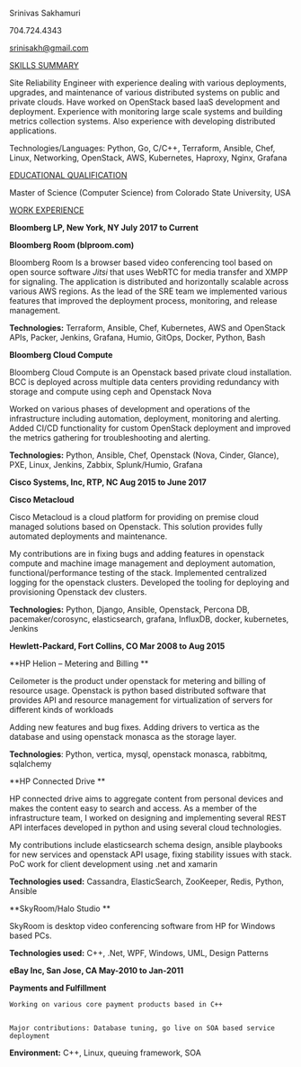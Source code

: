 Srinivas Sakhamuri

704.724.4343

srinisakh@gmail.com

<span style="text-decoration:underline;">SKILLS SUMMARY</span>

Site Reliability Engineer with experience dealing with various deployments, upgrades, and maintenance of various distributed systems on public and private clouds. Have worked on OpenStack based IaaS development and deployment. Experience with monitoring large scale systems and building metrics collection systems. Also experience with developing distributed applications.

Technologies/Languages: Python, Go, C/C++, Terraform, Ansible, Chef, Linux, Networking, OpenStack, AWS, Kubernetes, Haproxy, Nginx, Grafana

<span style="text-decoration:underline;">EDUCATIONAL QUALIFICATION</span>

Master of Science (Computer Science) from Colorado State University, USA

<span style="text-decoration:underline;">WORK EXPERIENCE</span>

**Bloomberg LP, New York, NY   			        		              	July 2017 to Current**

**Bloomberg Room (blproom.com)**

Bloomberg Room Is a browser based video conferencing tool based on open source software _Jitsi_ that uses WebRTC for media transfer and XMPP for signaling. The application is distributed and horizontally scalable across various AWS regions. As the lead of the SRE team we implemented various features that improved the deployment process, monitoring, and release management.

**Technologies:** Terraform, Ansible, Chef, Kubernetes, AWS and OpenStack APIs, Packer, Jenkins, Grafana, Humio, GitOps, Docker, Python, Bash

**Bloomberg Cloud Compute**

Bloomberg Cloud Compute is an Openstack based private cloud installation. BCC is deployed across multiple data centers providing redundancy with storage and compute using ceph and Openstack Nova

Worked on various phases of development and operations of the infrastructure including automation, deployment, monitoring and alerting. Added CI/CD functionality for custom OpenStack deployment and improved the metrics gathering for troubleshooting and alerting.

**Technologies:** Python, Ansible, Chef, Openstack (Nova, Cinder, Glance), PXE, Linux, Jenkins, Zabbix, Splunk/Humio, Grafana

**Cisco Systems, Inc, RTP, NC    			        		              Aug 2015 to June 2017**

**Cisco Metacloud**

Cisco Metacloud is a cloud platform for providing on premise cloud managed solutions based on Openstack. This solution provides fully automated deployments and maintenance.

My contributions are in fixing bugs and adding features in openstack compute and machine image management and deployment automation, functional/performance testing of the stack. Implemented centralized logging for the openstack clusters. Developed the tooling for deploying and provisioning Openstack dev clusters.

**Technologies:** Python, Django, Ansible, Openstack, Percona DB, pacemaker/corosync, elasticsearch, grafana, InfluxDB, docker, kubernetes, Jenkins

**Hewlett-Packard, Fort Collins, CO						Mar 2008 to Aug 2015**

**HP Helion – Metering and Billing						**

Ceilometer is the product under openstack for metering and billing of resource usage. Openstack is python based distributed software that provides API and resource management for virtualization of servers for different kinds of workloads

Adding new features and bug fixes. Adding drivers to vertica as the database and using openstack monasca as the storage layer.

**Technologies**: Python, vertica, mysql, openstack monasca, rabbitmq, sqlalchemy

**HP Connected Drive 							**

HP connected drive aims to aggregate content from personal devices and makes the content easy to search and access. As a member of the infrastructure team, I worked on designing and implementing several REST API interfaces developed in python and using several cloud technologies.

My contributions include elasticsearch schema design, ansible playbooks for new services and openstack API usage, fixing stability issues with stack. PoC work for client development using .net and xamarin

**Technologies used:** Cassandra, ElasticSearch, ZooKeeper, Redis, Python, Ansible

**SkyRoom/Halo Studio   				         **

SkyRoom is desktop video conferencing software from HP for Windows based PCs. 

**Technologies used:** C++, .Net, WPF, Windows, UML, Design Patterns

**eBay Inc, San Jose, CA					                                 May-2010 to Jan-2011**

**Payments and Fulfillment**


    Working on various core payment products based in C++


    Major contributions: Database tuning, go live on SOA based service deployment

**Environment:** C++, Linux, queuing framework, SOA
